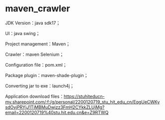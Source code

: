 # maven_crawler

JDK Version：java sdk17；

UI：java swing；

Project management：Maven；

Crawler：maven Selenium；

Configuration file：pom.xml；

Package plugin：maven-shade-plugin；

Converting jar to exe：launch4j；

Application download files：https://stuhiteducn-my.sharepoint.com/:f:/g/personal/2200120719_stu_hit_edu_cn/EqgUeCWKysdOvjPRYjJ1TiMBMuDwjzz3FmH2CYkkZLUjMg?email=2200120719%40stu.hit.edu.cn&e=Z9RTWQ
